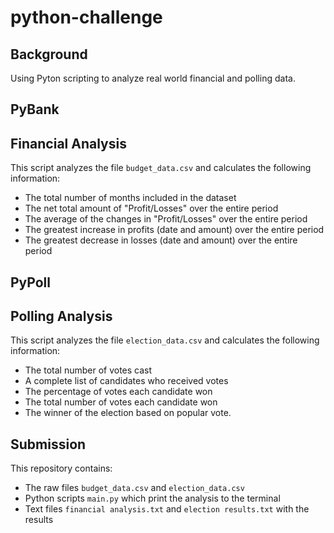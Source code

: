# python-challenge
## Background
Using Pyton scripting to analyze real world financial and polling data. 

## PyBank
## Financial Analysis
This script analyzes the file `budget_data.csv` and calculates the following information:
- The total number of months included in the dataset
- The net total amount of "Profit/Losses" over the entire period
- The average of the changes in "Profit/Losses" over the entire period
- The greatest increase in profits (date and amount) over the entire period
- The greatest decrease in losses (date and amount) over the entire period

## PyPoll
## Polling Analysis
This script analyzes the file `election_data.csv` and calculates the following information:
- The total number of votes cast
- A complete list of candidates who received votes
- The percentage of votes each candidate won
- The total number of votes each candidate won
- The winner of the election based on popular vote.

## Submission
This repository contains:
- The raw files `budget_data.csv` and `election_data.csv`
- Python scripts `main.py` which print the analysis to the terminal 
- Text files `financial analysis.txt` and `election results.txt` with the results
